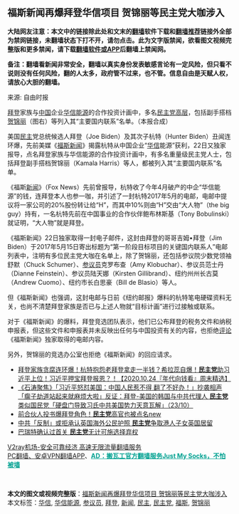  <h2>福斯新闻再爆拜登华信项目 贺锦丽等民主党大咖涉入</h2> <p class="notice"><b>大陆网友注意：本文中的链接除此处和文末的<a href="https://github.com/bannedbook/fanqiang" >翻墙</a>软件下载和<a href="https://github.com/killgcd/justmysocks/blob/master/README.md">翻墙推荐</a>链接外全部为禁网链接，未翻墙状态下打不开，请勿点击。此为文字版禁闻，欲看图文视频完整版和更多禁闻，请下载<a href="https://github.com/bannedbook/fanqiang">翻墙软件或APP</a>后翻墙上禁闻网。</p><p>备注：翻墙看新闻非常安全，翻墙以真实身份发表敏感言论有一定风险，但只看不说则没有任何风险，翻的人太多，政府管不过来，也不管。信息自由是天赋人权，请放心大胆的翻墙。</b></p>  <div class="entry"> <p>来源:&nbsp;自由时报                                                </p> <p><a href="https://www.bannedbook.org/bnews/tag/%e6%8b%9c%e7%99%bb/" class="st_tag internal_tag" rel="tag" title="标签 拜登 下的日志">拜登</a>家族与<span class='wp_keywordlink_affiliate'><a href="https://www.bannedbook.org/" title="中国" target="_blank">中国</a></span>企业<a href="https://www.bannedbook.org/bnews/tag/%E5%8D%8E%E4%BF%A1%E8%83%BD%E6%BA%90/" class="st_tag internal_tag" rel="tag" title="标签 华信能源 下的日志">华信能源</a>的合作投资计画中，多名<a href="https://www.bannedbook.org/bnews/tag/%e6%b0%91%e4%b8%bb%e5%85%9a/" class="st_tag internal_tag" rel="tag" title="标签 民主党 下的日志">民主党</a><span class='wp_keywordlink_affiliate'><a href="https://www.bannedbook.org/bnews/ccpdope/" title="中共高层内幕" target="_blank">高层</a></span>，包括副手搭档<a href="https://www.bannedbook.org/bnews/tag/%E8%B4%BA%E9%94%A6%E4%B8%BD/" class="st_tag internal_tag" rel="tag" title="标签 贺锦丽 下的日志">贺锦丽</a>（图右）等列入其“主要国内联系”名单。（本报合成）</p> <p>美国<a href="https://www.bannedbook.org/bnews/tag/%e6%b0%91%e4%b8%bb/" class="st_tag internal_tag" rel="tag" title="标签 民主 下的日志">民主</a>党总统候选人拜登（Joe Biden）及其次子杭特（Hunter Biden）丑闻连环爆，先前美媒《<a href="https://www.bannedbook.org/bnews/tag/%E7%A6%8F%E6%96%AF/" class="st_tag internal_tag" rel="tag" title="标签 福斯 下的日志">福斯</a><span class='wp_keywordlink_affiliate'><a href="https://www.bannedbook.org/" title="新闻">新闻</a></span>》揭露杭特从中国企业“<a href="https://www.bannedbook.org/bnews/tag/%E5%8D%8E%E4%BF%A1/" class="st_tag internal_tag" rel="tag" title="标签 华信 下的日志">华信</a>能源”获利，22日又独家报导，点名拜登家族与华信能源的合作投资计画中，有多名重量级民主党人士，包括拜登副手搭档贺锦丽（Kamala Harris）等人，都被列入其“主要国内联系”名单。</p>  <p>《福斯<a href="https://www.bannedbook.org/bnews/tag/%E6%96%B0%E9%97%BB/" class="st_tag internal_tag" rel="tag" title="标签 新闻 下的日志">新闻</a>》（Fox News）先前曾报导，杭特收了今年4月破产的中企“华信能源”的钱，连拜登本人也参一咖，并引述了一封杭特2017年5月的电邮，电邮中提议将一家公司的20%股份转让给“H”，而其中10%则由“H”交由“大人物”（the big guy）持有，一名杭特先前在中国事业的合作伙伴鲍布林斯基（Tony Bobulinski）就证明，“大人物”就是拜登。</p> <p>《福斯新闻》22日独家取得一封电子邮件，这封由拜登的哥哥吉姆•拜登（Jim Biden）于2017年5月15日寄出标题为“第一阶段目标项目的关键国内联系人”电邮列表中，注明有多位民主党大咖在名单上，除了贺锦丽，还包括参议院少数党领袖舒默（Chuck Schumer）、<a href="https://www.bannedbook.org/bnews/tag/%e5%8f%82%e8%ae%ae%e5%91%98/" class="st_tag internal_tag" rel="tag" title="标签 参议员 下的日志">参议员</a>克罗布查（Amy Klobuchar）、参议员范士丹（Dianne Feinstein）、参议员陆天娜（Kirsten Gillibrand）、纽约州州长古莫（Andrew Cuomo）、纽约市长白思豪（Bill de Blasio）等人。</p> <p>但《福斯新闻》也强调，这封电邮与日前《纽约邮报》爆料的杭特笔电硬碟资料无关，也尚不清楚拜登家族是否已与上述人物就“目标计画”进行过接触或联系。</p>  <p>对于《福斯新闻》的爆料，拜登竞选团队表示，他们已公布拜登的税务文件和纳税申报表，但这些文件和申报表并未反映出任何与中国投资有关的内容，也拒绝<span class='wp_keywordlink_affiliate'><a href="https://www.bannedbook.org/bnews/comments/" title="新闻评论" target="_blank">评论</a></span>《福斯新闻》独家取得的电邮内容。</p> <p>另外，贺锦丽的竞选办公室也拒绝《福斯新闻》的回应请求。</p> <ul class='op-related-articles' title='相关阅读'> <li><a href='https://www.bannedbook.org/bnews/taiwannews/20201024/1419566.html' target='_blank'>拜登家族贪腐连环爆！杭特抱怨老拜登拿走一半钱？希拉蕊自爆！<b>民主党</b>助习近平上位！习近平押宝拜登报恩？！【2020.10.24『年代向钱看』周末精选】</a></li> <li><a href='https://www.bannedbook.org/bnews/bannedvideo/20201024/1419189.html' target='_blank'>《石涛聚焦》「习近平怒怼美国：中国人民惹不得 翻了不好办！」抄袭相声「瘸子劫道站起来就麻烦大啦」反证：拜登-美国的韩国与中共代理人 <b>民主党</b>类似国民党「硬盘门导致习氏中共美国势力天意瓦解」（23/10）</a></li> <li><a href='https://www.bannedbook.org/bnews/taiwannews/20201023/1419049.html' target='_blank'>前合伙人投书爆拜登角色！<b>民主党</b>高官也被点名new</a></li> <li><a href='https://www.bannedbook.org/bnews/headline/20201023/1419034.html' target='_blank'>中共「反制」或拒承认英国海外公民护照 <b>民主党</b>争取港人子女英国居留</a></li> <li><a href='https://www.bannedbook.org/bnews/taiwannews/20201023/1419027.html' target='_blank'>巴瑞特确认过首关 <b>民主党</b>无计可施选择弃权</a></li> </ul> <p class="texttj"> <a href="https://www.bannedbook.org/forum23/topic22702.html" target="_blank">V2ray机场-安全可靠经济 高速无限流量翻墙服务</a><br/> <a href="https://github.com/bannedbook/fanqiang/wiki/%E7%A6%81%E9%97%BB%E7%BD%91%E5%AE%89%E5%8D%93%E7%BF%BB%E5%A2%99%E6%96%B0%E9%97%BBAPP" target="_blank">PC翻墙、安卓VPN翻墙APP</a>、<span onclick="window.open('https://github.com/killgcd/justmysocks/blob/master/README.md')" style="font-weight:bold;color:#00A191;cursor:pointer;text-decoration:underline;outline:none">AD：搬瓦工官方翻墙服务Just My Socks，不怕被墙</span></p><p>	 </p> <a name='sharetosocial'></a>       <div><b>本文的图文或视频完整版</b>：<a href='https://www.bannedbook.org/bnews/cbnews/20201024/1419678.html'>福斯新闻再爆拜登华信项目 贺锦丽等民主党大咖涉入</a></div>  </div><!--END ENTRY--> <div class="postfooter"> <div>本文标签：<a href="https://www.bannedbook.org/bnews/tag/%E5%8D%8E%E4%BF%A1/" rel="tag">华信</a>, <a href="https://www.bannedbook.org/bnews/tag/%E5%8D%8E%E4%BF%A1%E8%83%BD%E6%BA%90/" rel="tag">华信能源</a>, <a href="https://www.bannedbook.org/bnews/tag/%e5%8f%82%e8%ae%ae%e5%91%98/" rel="tag">参议员</a>, <a href="https://www.bannedbook.org/bnews/tag/%e6%8b%9c%e7%99%bb/" rel="tag">拜登</a>, <a href="https://www.bannedbook.org/bnews/tag/%E6%96%B0%E9%97%BB/" rel="tag">新闻</a>, <a href="https://www.bannedbook.org/bnews/tag/%e6%b0%91%e4%b8%bb/" rel="tag">民主</a>, <a href="https://www.bannedbook.org/bnews/tag/%e6%b0%91%e4%b8%bb%e5%85%9a/" rel="tag">民主党</a>, <a href="https://www.bannedbook.org/bnews/tag/%E7%A6%8F%E6%96%AF/" rel="tag">福斯</a>, <a href="https://www.bannedbook.org/bnews/tag/%E8%B4%BA%E9%94%A6%E4%B8%BD/" rel="tag">贺锦丽</a></div>  </div><!--END POSTFOOTER--> 
